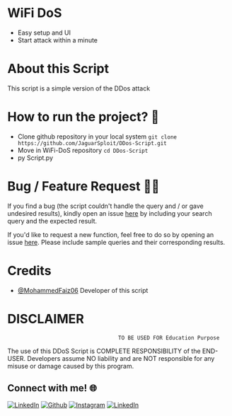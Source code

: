 # WiFi DoS
 - Easy setup and UI
 - Start attack within a minute
 

# About this Script
<p>This script is a simple version of the DDos attack</p>


# How to run the project? :thinking:
 - Clone github repository in your local system  `git clone https://github.com/JaguarSploit/DDos-Script.git`
 - Move in WiFi-DoS repository  `cd DDos-Script`
 - py Script.py


# Bug / Feature Request :man_technologist:
If you find a bug (the script couldn't handle the query and / or gave undesired results), kindly open an issue [here](https://github.com/JaguarSploit/DDos-Script/issues/new) by including your search query and the expected result.

If you'd like to request a new function, feel free to do so by opening an issue [here](https://github.com/JaguarSploit/DDos-Script/issues/new). Please include sample queries and their corresponding results.


# Credits
* [@MohammedFaiz06](https://github.com/MohammedFaiz06)
   Developer of this script


# DISCLAIMER
                                       TO BE USED FOR Education Purpose

The use of this DDoS Script is COMPLETE RESPONSIBILITY of the END-USER. Developers assume NO liability and are NOT responsible for any misuse or damage caused by this program. 


## Connect with me! 🌐

[<img target="_blank" src="https://img.icons8.com/bubbles/100/000000/linkedin.png" title="LinkedIn">](https://www.linkedin.com/in/mohammed-ahmed-faiz-b15b771a2/)       [<img target="_blank" src="https://img.icons8.com/bubbles/100/000000/github.png" title="Github">](https://github.com/MohammedFaiz06)     [<img target="_blank" src="https://img.icons8.com/bubbles/100/000000/instagram-new.png" title="Instagram">](https://instagram.com/mohammed_ahmedfaiz7) [<img target="_blank" src="https://img.icons8.com/bubbles/100/000000/twitter.png" title="LinkedIn">](https://twitter.com/MohammedFaiz06)
